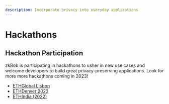 ```yaml
---
description: Incorporate privacy into everyday applications
---
```


# Hackathons

## Hackathon Participation

zkBob is participating in hackathons to usher in new use cases and welcome developers to build great privacy-preserving applications. Look for more more hackathons coming in 2023!&#x20;

* [ETHGlobal Lisbon](https://blog.zkbob.com/zkbob-at-ethglobal-lisbon/)
* [ETHDenver 2023](../../zkbob-app/zkbob-direct-deposits.md)
* [ETHIndia (2022)](zkbob-cloud.md)

<figure><img src="../../.gitbook/assets/bob-privacy.png" alt=""><figcaption></figcaption></figure>
